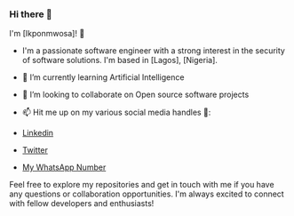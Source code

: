 ### Hi there 👋

 I'm [Ikponmwosa]! 👋

- I'm a passionate software engineer with a strong interest in the security of software solutions. I'm based in [Lagos], [Nigeria].
- 🌱 I’m currently learning Artificial Intelligence
- 👯 I’m looking to collaborate on Open source software projects
- 📫 Hit me up on my various social media handles 🔭:
 
- [Linkedin](https://www.linkedin.com/in/enabulele-ikponmwosa)
- [Twitter](https://twitter.com/Neocodez)
- [My WhatsApp Number](https://wa.me/+2348145858941)

Feel free to explore my repositories and get in touch with me if you have any questions or collaboration opportunities. I'm always excited to connect with fellow developers and enthusiasts!

<!--
**Neo77-cyber/Neo77-cyber** is a ✨ _special_ ✨ repository because its `README.md` (this file) appears on your GitHub profile.

Here are some ideas to get you started:

- 🔭 I’m currently working on ...
- 🌱 I’m currently learning ...
- 👯 I’m looking to collaborate on ...
- 🤔 I’m looking for help with ...
- 💬 Ask me about ...
- 📫 How to reach me: ...
- ⚡ Fun fact: ...
-->







